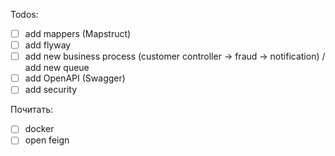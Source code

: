 Todos:
- [ ] add mappers (Mapstruct)
- [ ] add flyway
- [ ] add new business process (customer controller -> fraud -> notification) / add new queue
- [ ] add OpenAPI (Swagger)
- [ ] add security
 
Почитать:
- [ ] docker
- [ ] open feign
